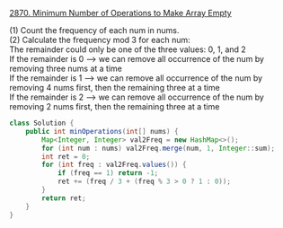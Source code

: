 [2870. Minimum Number of Operations to Make Array Empty](https://leetcode.com/problems/minimum-number-of-operations-to-make-array-empty/)

(1) Count the frequency of each num in nums.  
(2) Calculate the frequency mod 3 for each num:  
    The remainder could only be one of the three values: 0, 1, and 2  
    If the remainder is 0 --> we can remove all occurrence of the num by removing three nums at a time  
    If the remainder is 1 --> we can remove all occurrence of the num by removing 4 nums first, then the remaining three at a time  
    If the remainder is 2 --> we can remove all occurrence of the num by removing 2 nums first, then the remaining three at a time  
      

```Java
class Solution {
    public int minOperations(int[] nums) {
        Map<Integer, Integer> val2Freq = new HashMap<>();
        for (int num : nums) val2Freq.merge(num, 1, Integer::sum); 
        int ret = 0;
        for (int freq : val2Freq.values()) {
            if (freq == 1) return -1; 
            ret += (freq / 3 + (freq % 3 > 0 ? 1 : 0));
        }
        return ret;
    }
}
```
